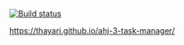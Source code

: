 [![Build status](https://ci.appveyor.com/api/projects/status/2ysba0g66132p61o?svg=true)](https://ci.appveyor.com/project/thayari/ahj-3-task-manager)


https://thayari.github.io/ahj-3-task-manager/